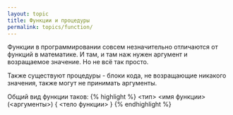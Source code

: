 ```yaml
---
layout: topic
title: Функции и процедуры
permalink: topics/function/
---
```

Функции в программировании совсем незначительно отличаются от функций в математике. И там, и там наж нужен аргумент и возращаемое значение. Но не всё так просто.

Также существуют процедуры - блоки кода, не возращающие никакого значения, также могут не принимать аргументы.

Общий вид функции таков:
{% highlight %}
 <тип> <имя функции> (<аргументы>)
 {
  <тело функции>
 }
{% endhighlight %}
